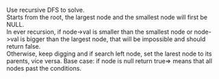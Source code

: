 Use recursive DFS to solve.  
Starts from the root, the largest node and the smallest node will first be NULL.  
In ever recursion, if node->val is smaller than the smallest node or node->val is bigger than the largest node, that will be impossible and should return false.  
Otherwise, keep digging and if search left node, set the larest node to its parents, vice versa.
Base case: if node is null return true=> means that all nodes past the conditions.
